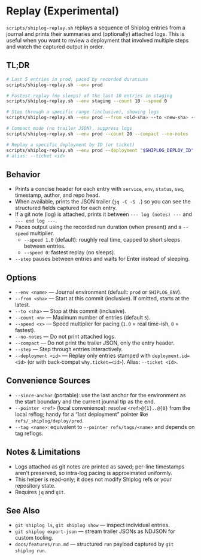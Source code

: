 # Replay (Experimental)

`scripts/shiplog-replay.sh` replays a sequence of Shiplog entries from a journal and prints their summaries and (optionally) attached logs. This is useful when you want to review a deployment that involved multiple steps and watch the captured output in order.

## TL;DR

```bash
# Last 5 entries in prod, paced by recorded durations
scripts/shiplog-replay.sh --env prod

# Fastest replay (no sleeps) of the last 10 entries in staging
scripts/shiplog-replay.sh --env staging --count 10 --speed 0

# Step through a specific range (inclusive), showing logs
scripts/shiplog-replay.sh --env prod --from <old-sha> --to <new-sha> --step

# Compact mode (no trailer JSON), suppress logs
scripts/shiplog-replay.sh --env prod --count 20 --compact --no-notes

# Replay a specific deployment by ID (or ticket)
scripts/shiplog-replay.sh --env prod --deployment "$SHIPLOG_DEPLOY_ID" --speed 0
# alias: --ticket <id>
```

## Behavior

- Prints a concise header for each entry with `service`, `env`, `status`, `seq`, timestamp, author, and repo head.
- When available, prints the JSON trailer (`jq -C -S .`) so you can see the structured fields captured for each entry.
- If a git note (log) is attached, prints it between `--- log (notes) ---` and `--- end log ---`.
- Paces output using the recorded run duration (when present) and a `--speed` multiplier.
  - `--speed 1.0` (default): roughly real time, capped to short sleeps between entries.
  - `--speed 0`: fastest replay (no sleeps).
- `--step` pauses between entries and waits for Enter instead of sleeping.

## Options

- `--env <name>` — Journal environment (default: `prod` or `SHIPLOG_ENV`).
- `--from <sha>` — Start at this commit (inclusive). If omitted, starts at the latest.
- `--to <sha>` — Stop at this commit (inclusive).
- `--count <n>` — Maximum number of entries (default `5`).
- `--speed <x>` — Speed multiplier for pacing (`1.0` = real time-ish, `0` = fastest).
- `--no-notes` — Do not print attached logs.
- `--compact` — Do not print the trailer JSON, only the entry header.
- `--step` — Step through entries interactively.
- `--deployment <id>` — Replay only entries stamped with `deployment.id=<id>` (or with back‑compat `why.ticket=<id>`). Alias: `--ticket <id>`.

## Convenience Sources

- `--since-anchor` (portable): use the last anchor for the environment as the start boundary and the current journal tip as the end.
- `--pointer <ref>` (local convenience): resolve `<ref>@{1}..@{0}` from the local reflog; handy for a “last deployment” pointer like `refs/_shiplog/deploy/prod`.
- `--tag <name>`: equivalent to `--pointer refs/tags/<name>` and depends on tag reflogs.

## Notes & Limitations

- Logs attached as git notes are printed as saved; per-line timestamps aren’t preserved, so intra-log pacing is approximated uniformly.
- This helper is read-only; it does not modify Shiplog refs or your repository state.
- Requires `jq` and `git`.

## See Also

- `git shiplog ls`, `git shiplog show` — inspect individual entries.
- `git shiplog export-json` — stream trailer JSONs as NDJSON for custom tooling.
- `docs/features/run.md` — structured `run` payload captured by `git shiplog run`.
